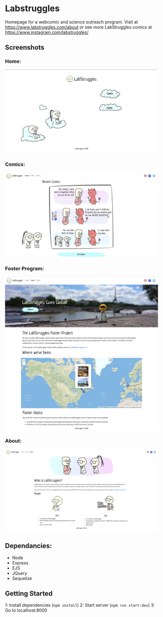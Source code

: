 # Labstruggles

Homepage for a webcomic and science outreach program.
Visit at https://www.labstruggles.com/about or see more LabStruggles comics at https://www.instagram.com/labstruggles/

## Screenshots
### Home:
!["landing"](https://github.com/jayl214/labStugglesSite/blob/master/public/docs/screenshots/landing.png)

### Comics:
!["comic"](https://github.com/jayl214/labStugglesSite/blob/master/public/docs/screenshots/comic.png)

### Foster Program:
!["foster_pt1"](https://github.com/jayl214/labStugglesSite/blob/master/public/docs/screenshots/foster_pt1.png)
!["foster_pt2"](https://github.com/jayl214/labStugglesSite/blob/master/public/docs/screenshots/foster_pt2.png)

### About:
!["about"](https://github.com/jayl214/labStugglesSite/blob/master/public/docs/screenshots/about.png)

## Dependancies:
- Node
- Express
- EJS
- JQuery
- Sequelize


## Getting Started
1: Install dependencies (`npm install`)
2: Start server (`npm run start:dev`)
3: Go to localhost:8000